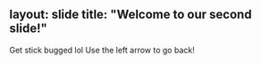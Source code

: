 
layout: slide
title: "Welcome to our second slide!"
---
Get stick bugged lol
Use the left arrow to go back!
